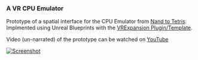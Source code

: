 ### A VR CPU Emulator ###

Prototype of a spatial interface for the CPU Emulator from [Nand to Tetris](https://www.nand2tetris.org/). Implmented using Unreal Blueprints with the [VRExpansion Plugin/Template](https://vreue4.com/).

Video (un-narrated) of the prototype can be watched on [YouTube](https://youtu.be/UI7F3bPqvts)

[![Screenshot](https://img.youtube.com/vi/UI7F3bPqvts/hqdefault.jpg)](https://youtu.be/UI7F3bPqvts)
